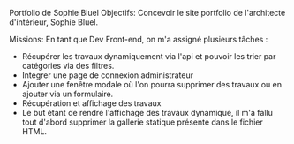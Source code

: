 Portfolio de Sophie Bluel
Objectifs: Concevoir le site portfolio de l'architecte d'intérieur, Sophie Bluel.

Missions: En tant que Dev Front-end, on m'a assigné plusieurs tâches :

- Récupérer les travaux dynamiquement via l'api et pouvoir les trier par catégories via des filtres.
- Intégrer une page de connexion administrateur
- Ajouter une fenêtre modale où l'on pourra supprimer des travaux ou en ajouter via un formulaire.
- Récupération et affichage des travaux
- Le but étant de rendre l'affichage des travaux dynamique, il m'a fallu tout d'abord supprimer la gallerie statique présente dans le fichier HTML.
